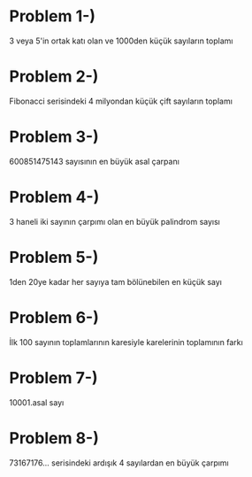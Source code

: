 # Problem 1-)
3 veya 5'in ortak katı olan ve 1000den küçük sayıların toplamı

# Problem 2-)
Fibonacci serisindeki 4 milyondan küçük çift sayıların toplamı

# Problem 3-)
600851475143 sayısının en büyük asal çarpanı

# Problem 4-)
3 haneli iki sayının çarpımı olan en büyük palindrom sayısı

# Problem 5-)
1den 20ye kadar her sayıya tam bölünebilen en küçük sayı

# Problem 6-)
İlk 100 sayının toplamlarının karesiyle karelerinin toplamının farkı

# Problem 7-)
10001.asal sayı

# Problem 8-)
73167176... serisindeki ardışık 4 sayılardan en büyük çarpımı  
